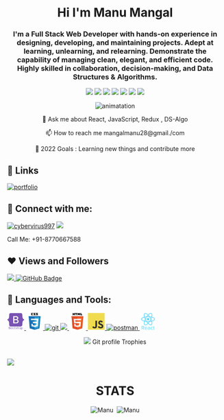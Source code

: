 


<h1 align="center">Hi  I'm Manu Mangal</h1>
<h3 align="center">I'm a Full Stack Web Developer with hands-on experience in designing, developing, and maintaining projects. Adept at learning, unlearning, and relearning. Demonstrate the capability of managing clean, elegant, and efficient code. Highly skilled in collaboration, decision-making, and Data Structures & Algorithms.</h3>

<p align= "center">
<img src="https://img.shields.io/badge/Html-HTML-brown"/>
  <img src="https://img.shields.io/badge/Css-CSS-white"/>
<img src="https://img.shields.io/badge/JS-Javascript-red"/>
<img src="https://img.shields.io/badge/React-React-blue"/>
<img src="https://img.shields.io/badge/Node-node-green"/>
<img src="https://img.shields.io/badge/express-Express-blueviolet"/>
<img src="https://img.shields.io/badge/Mongodb-mongodb-brightgreen"/>
</p>

<div align="center">
  <img src="https://user-images.githubusercontent.com/77038954/133616013-7488fc92-9b6d-4df9-b2a3-88ba9636d49e.png" width="30%"src="" alt="animatation" />
</div>


<div align="center">
   <p> 💬 Ask me about React, JavaScript, Redux , DS-Algo</p>
   <p> 📫 How to reach me mangalmanu28@gmail./com</p>
  <p>🥅 2022 Goals : Learning new things and contribute more</p>
</div>

## 🔗 Links

[![portfolio](https://img.shields.io/badge/my_portfolio-000?style=for-the-badge&logo=ko-fi&logoColor=white)](https://ayush-agrawalportfolio.netlify.app/)

## 🔗 Connect with me:
<span align="left">
  <a href="https://www.linkedin.com/search/results/all/?keywords=manu%20mangal&origin=RICH_QUERY_TYPEAHEAD_HISTORY&position=0&searchId=384bb3e4-2558-46b7-a7ea-1cb93a483680&sid=Yrb/" target="blank"><img src="https://img.shields.io/badge/LinkedIn-0077B5?style=for-the-badge&logo=linkedin&logoColor=white" alt="cybervirus997"/></a>
      <a href="mailto:mangalmanu28@gmail.com">
        <img src="https://img.shields.io/badge/Gmail-D14836?style=for-the-badge&logo=gmail&logoColor=white"   />
      </a>
    <p>Call Me: +91-8770667588</p>
</span>

## ❤ Views and Followers
<a href="https://github.com/cybervirus997/github-profile-views-counter">
    <img src="https://komarev.com/ghpvc/?username=Manu2807">
</a>
<a href="https://github.com/Manu2807?tab=followers"><img src="https://img.shields.io/github/followers/Manu2807?label=Followers&style=social" alt="GitHub Badge"></a>

 ## 🚀 Languages and Tools:
<p > <a href="https://getbootstrap.com" target="_blank"> <img src="https://raw.githubusercontent.com/devicons/devicon/master/icons/bootstrap/bootstrap-plain-wordmark.svg" alt="bootstrap" width="40" height="40"/> </a> <a href="https://www.w3schools.com/css/" target="_blank"> <img src="https://raw.githubusercontent.com/devicons/devicon/master/icons/css3/css3-original-wordmark.svg" alt="css3" width="40" height="40"/> </a> <a href="https://git-scm.com/" target="_blank"> <img src="https://www.vectorlogo.zone/logos/git-scm/git-scm-icon.svg" alt="git" width="40" height="40"/> </a> <a href="https://redux.js.org" target="_blank"> <img src="https://img.icons8.com/color/48/000000/redux.png"/> </a>  <a href="https://www.w3.org/html/" target="_blank"> <img src="https://raw.githubusercontent.com/devicons/devicon/master/icons/html5/html5-original-wordmark.svg" alt="html5" width="40" height="40"/> </a> <a href="https://developer.mozilla.org/en-US/docs/Web/JavaScript" target="_blank"> <img src="https://raw.githubusercontent.com/devicons/devicon/master/icons/javascript/javascript-original.svg" alt="javascript" width="40" height="40"/> </a> <a href="https://postman.com" target="_blank"> <img src="https://www.vectorlogo.zone/logos/getpostman/getpostman-icon.svg" alt="postman" width="40" height="40"/> </a> <a href="https://reactjs.org/" target="_blank"> <img src="https://raw.githubusercontent.com/devicons/devicon/master/icons/react/react-original-wordmark.svg" alt="react" width="40" height="40"/> </a> </p>

<div align="left" style="width:100%">
<p align="center"><img src="https://media.giphy.com/media/QaMcXSekUWx7aogAUr/giphy.gif" width="30" />&nbsp;Git profile Trophies</p><br>
<img src="https://github-profile-trophy.vercel.app/?username=Manu2807&theme=juicyfresh&no-bg=true" />
</div>

<h1 align="center">STATS</h1>
    <p align="center" >
        <img src="https://github-readme-stats.vercel.app/api/top-langs?username=Manu2807&show_icons=true&locale=en&layout=compact"
            alt="Manu" width="410" height="200px" />
        &nbsp;<img src="https://github-readme-stats.vercel.app/api?username=Manu2807&show_icons=true&locale=en"
            alt="Manu" width="410" height="200px" />
    </p>
